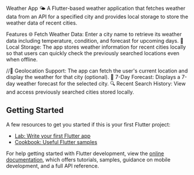 Weather App 🌤️
A Flutter-based weather application that fetches weather data from an API for a specified city and provides local storage to store the weather data of recent cities.




Features
🌐 Fetch Weather Data: Enter a city name to retrieve its weather data including temperature, condition, and forecast for upcoming days.
💾 Local Storage: The app stores weather information for recent cities locally so that users can quickly check the previously searched locations even when offline.

//🧭 Geolocation Support: The app can fetch the user's current location and display the weather for that city (optional).
📅 7-Day Forecast: Displays a 7-day weather forecast for the selected city.
🔍 Recent Search History: View and access previously searched cities stored locally.

## Getting Started

A few resources to get you started if this is your first Flutter project:

- [Lab: Write your first Flutter app](https://docs.flutter.dev/get-started/codelab)
- [Cookbook: Useful Flutter samples](https://docs.flutter.dev/cookbook)

For help getting started with Flutter development, view the
[online documentation](https://docs.flutter.dev/), which offers tutorials,
samples, guidance on mobile development, and a full API reference.
